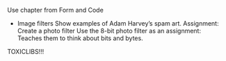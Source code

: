 Use chapter from Form and Code
- Image filters
Show examples of Adam Harvey’s spam art.
Assignment: Create a photo filter
Use the 8-bit photo filter as an assignment: Teaches them to think about bits and bytes.

TOXICLIBS!!!